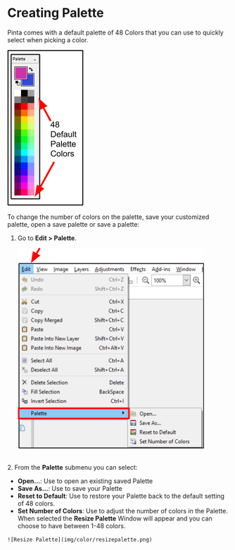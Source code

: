 # Creating Palette

Pinta comes with a default palette of 48 Colors that you can use to quickly select when picking a color.

![Color Palette](img/color/colorpalette.png)


 To change the number of colors on the palette, save your customized palette, open a save palette or save a palette:

1.  Go to **Edit > Palette**.

     ![Select Palette Menu](img/color/selectpalettemenu.png)
 

&nbsp;  
2.  From the **Palette** submenu you can select: 

  -  **Open...**: Use to open an existing saved Palette
  -  **Save As...**: Use to save your Palette
  -  **Reset to Default**:  Use to restore your Palette back to the default setting of 48 colors.
  -  **Set Number of Colors**: Use to adjust the number of colors in the Palette. When selected the **Resize Palette** Window will appear and you can choose to have between 1-48 colors. 


    ![Resize Palette](img/color/resizepalette.png)
    


